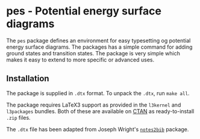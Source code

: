pes - Potential energy surface diagrams
===================================================

The `pes` package defines an environment for easy typesetting og potential energy surface diagrams. The packages has a simple command for adding ground states and transition states. The package is very simple which makes it easy to extend to more specific or advanced uses.

Installation
------------

The package is supplied in `.dtx` format. To unpack the `.dtx`, run `make all`.

The package requires LaTeX3 support as provided in the `l3kernel` and `l3packages` bundles. Both of these are available on [CTAN](https://www.ctan.org/) as ready-to-install `.zip` files.

The `.dtx` file has been adapted from Joseph Wright's [`notes2bib`](https://ctan.org/tex-archive/macros/latex/contrib/notes2bib) package.
